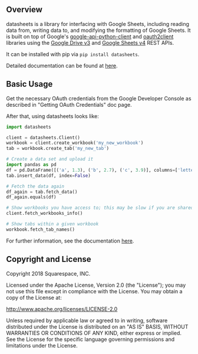 ## Overview
datasheets is a library for interfacing with Google Sheets, including reading data from, writing
data to, and modifying the formatting of Google Sheets. It is built on top of Google's
[google-api-python-client](https://github.com/google/google-api-python-client) and
[oauth2client](https://github.com/google/oauth2client) libraries using the
[Google Drive v3](https://developers.google.com/drive/v3/reference/) and
[Google Sheets v4](https://developers.google.com/sheets/reference/rest/) REST APIs.

It can be installed with pip via `pip install datasheets`.

Detailed documentation can be found at [here](https://datasheets.readthedocs.io/en/latest/).


## Basic Usage

Get the necessary OAuth credentials from the Google Developer Console as described in "Getting OAuth
Credentials" doc page.

After that, using datasheets looks like:
```python
import datasheets

client = datasheets.Client()
workbook = client.create_workbook('my_new_workbook')
tab = workbook.create_tab('my_new_tab')

# Create a data set and upload it
import pandas as pd
df = pd.DataFrame([('a', 1.3), ('b', 2.7), ('c', 3.9)], columns=['letter', 'number'])
tab.insert_data(df, index=False)

# Fetch the data again
df_again = tab.fetch_data()
df_again.equals(df)

# Show workbooks you have access to; this may be slow if you are shared on many workbooks
client.fetch_workbooks_info()

# Show tabs within a given workbook
workbook.fetch_tab_names()
```

For further information, see the documentation [here](https://datasheets.readthedocs.io/en/latest/).


## Copyright and License
Copyright 2018 Squarespace, INC.

Licensed under the Apache License, Version 2.0 (the "License"); you may not use this file except in
compliance with the License. You may obtain a copy of the License at:

http://www.apache.org/licenses/LICENSE-2.0

Unless required by applicable law or agreed to in writing, software distributed under the License is
distributed on an "AS IS" BASIS, WITHOUT WARRANTIES OR CONDITIONS OF ANY KIND, either express or
implied. See the License for the specific language governing permissions and limitations under the
License.

